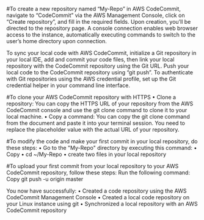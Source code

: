 #To create a new repository named “My-Repo” in AWS CodeCommit, 
navigate to “CodeCommit” via the AWS Management Console, click on “Create repository”, and fill in the required fields. Upon creation, you’ll be directed to the repository page.
A console connection enables web browser access to the instance, automatically executing commands to switch to the user’s home directory upon connection.

To sync your local code with AWS CodeCommit, initialize a Git repository in your local IDE, add and commit your code files, then link your local repository with the CodeCommit repository using the Git URL. Push your local code to the CodeCommit repository using “git push”.
To authenticate with Git repositories using the AWS credential profile, set up the Git credential helper in your command line interface. 

#To clone your AWS CodeCommit repository with HTTPS
•	Clone a repository: You can copy the HTTPS URL of your repository from the AWS CodeCommit console and use the git clone command to clone it to your local machine.
•	Copy a command: You can copy the git clone command from the document and paste it into your terminal session. You need to replace the placeholder value with the actual URL of your repository.

#To modify the code and make your first commit in your local repository, do these steps:
•	Go to the "My-Repo" directory by executing this command:
•	Copy
•	cd ~/My-Repo
•	create two files in your local repository 

#To upload your first commit from your local repository to your AWS CodeCommit repository, follow these steps:
Run the following command:
Copy
git push -u origin master

You now have successfully:
•	Created a code repository using the AWS CodeCommit Management Console
•	Created a local code repository on your Linux instance using git
•	Synchronized a local repository with an AWS CodeCommit repository
